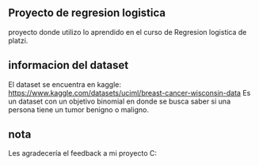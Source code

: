 ## Proyecto de regresion logistica

proyecto donde utilizo lo aprendido en el curso de Regresion logistica de platzi.

## informacion del dataset

El dataset se encuentra en kaggle:
https://www.kaggle.com/datasets/uciml/breast-cancer-wisconsin-data
Es un dataset con un objetivo binomial en donde se busca saber si una persona tiene un tumor 
benigno o maligno.

## nota 

Les agradecería el feedback a mi proyecto C: